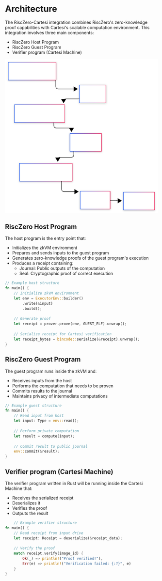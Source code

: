 # Architecture

The RiscZero-Cartesi integration combines RiscZero's zero-knowledge proof capabilities with Cartesi's scalable computation environment. This integration involves three main components:

- RiscZero Host Program
- RiscZero Guest Program
- Verifier program (Cartesi Machine)

![Proof Generation and Verification Flow](./img/cartesi-risczero.svg)

## RiscZero Host Program

The host program is the entry point that:
- Initializes the zkVM environment
- Prepares and sends inputs to the guest program
- Generates zero-knowledge proofs of the guest program's execution
- Produces a receipt containing:
  - Journal: Public outputs of the computation
  - Seal: Cryptographic proof of correct execution

```rust
// Example host structure
fn main() {
    // Initialize zkVM environment
    let env = ExecutorEnv::builder()
        .write(&input)
        .build();

    // Generate proof
    let receipt = prover.prove(env, GUEST_ELF).unwrap();
    
    // Serialize receipt for Cartesi verification
    let receipt_bytes = bincode::serialize(&receipt).unwrap();
}
```

## RiscZero Guest Program


The guest program runs inside the zkVM and:
- Receives inputs from the host
- Performs the computation that needs to be proven
- Commits results to the journal
- Maintains privacy of intermediate computations

```rust
// Example guest structure
fn main() {
    // Read input from host
    let input: Type = env::read();

    // Perform private computation
    let result = compute(input);

    // Commit result to public journal
    env::commit(&result);
}
```

## Verifier program (Cartesi Machine)

The verifier program written in Rust will be running inside the Cartesi Machine that:
- Receives the serialized receipt
- Deserializes it
- Verifies the proof
- Outputs the result

```rust
	// Example verifier structure
fn main() {
    // Read receipt from input drive
    let receipt: Receipt = deserialize(&receipt_data);
    
    // Verify the proof
    match receipt.verify(image_id) {
        Ok(_) => println!("Proof verified!"),
        Err(e) => println!("Verification failed: {:?}", e)
    }
}
```




